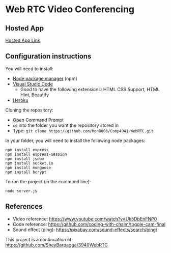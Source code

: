 # Web RTC Video Conferencing

## Hosted App
[Hosted App Link](https://webrtc-mb-4941.herokuapp.com/)


## Configuration instructions

You will need to install:
- [Node package manager](https://nodejs.org/en/download/) (npm)
- [Visual Studio Code](https://code.visualstudio.com/download)
  - Good to have the following extensions: HTML CSS Support, HTML Hint, Beautify 
- [Heroku](https://devcenter.heroku.com/articles/heroku-cli#install-the-heroku-cli)

Cloning the repository:
- Open Command Prompt 
- `cd` into the folder you want the repository stored in
- Type:  `git clone https://github.com/MonB003/Comp4941-WebRTC.git`

In your folder, you will need to install the following node packages:
```
npm install express 
npm install express-session
npm install jsdom
npm install socket.io
npm install mongoose 
npm install bcrypt 
```

To run the project (in the command line):
```
node server.js
```

## References
* Video reference: https://www.youtube.com/watch?v=Uk5DbEnFNP0
* Code reference: https://github.com/coding-with-chaim/toggle-cam-final
* Sound effect (ping): https://pixabay.com/sound-effects/search/ping/

This project is a continuation of: https://github.com/SheyBarpagga/3940WebRTC